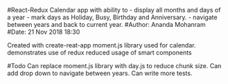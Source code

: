 #React-Redux Calendar app with ability to 
    - display all months and days of a year
    - mark days as Holiday, Busy, Birthday and Anniversary.
    - navigate between years and back to current year.
#Author: Ananda Mohanram
#Date: 21 Nov 2018 18:30

 Created with create-reat-app
 moment.js library used for calendar.
 demonstrates use of redux
 reduced usage of smart components
 
 #Todo
 Can replace moment.js library with day.js to reduce chunk size.
 Can add drop down to navigate between years.
 Can write more tests.
